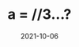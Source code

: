 ---
date: 2021-10-06
guid: 3a5ce62c-c091-4e74-8622-f1aceec8e4f1
title: "а = //3...?"
question: |
    ```bsl
    а = //3;
    а = 4;
    Сообщить(а);
    ```
explanation: |
    Выражение равносильно
    ```bsl
    a = a = 4;
    ```
    А значит получается, что идет сравнение значения в "a" с "4"
options:
    - Вызовет исключение
    - Сообщит "4"
    - Сообщит "Нет"
correct: 2
tags:
    - syntax
source: https://t.me/JuniorOneS/157
---